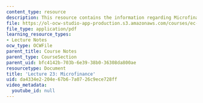 ```yaml
---
content_type: resource
description: This resource contains the information regarding Microfinance.
file: https://ol-ocw-studio-app-production.s3.amazonaws.com/courses/ec-701j-d-lab-i-development-fall-2009/da4334e2204e67b67a0726c9ece728ff_MITEC_701JF09_lec23_nb.pdf
file_type: application/pdf
learning_resource_types:
- Lecture Notes
ocw_type: OCWFile
parent_title: Course Notes
parent_type: CourseSection
parent_uid: bfc4142b-703b-6e39-38b0-36308da800ae
resourcetype: Document
title: 'Lecture 23: Microfinance'
uid: da4334e2-204e-67b6-7a07-26c9ece728ff
video_metadata:
  youtube_id: null
---
```

